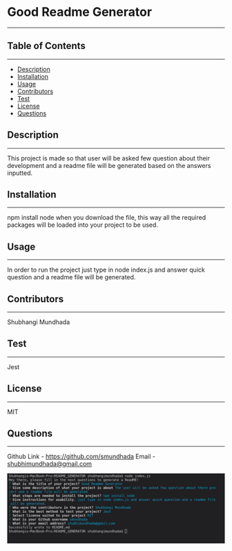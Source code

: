 
# Good Readme Generator
---

## Table of Contents
---
* [Description](#Description)
* [Installation](#Installation)
* [Usage](#Usage)
* [Contributors](#Contributors)
* [Test](#Test)
* [License](#License)
* [Questions](#Questions)



## Description
---
This project is made so that user will be asked few question about their development and a readme file will be generated based on the answers inputted. 

## Installation 
---
npm install node when you download the file, this way all the required packages will be loaded into your project to be used. 

## Usage 
---
In order to run the project just type in node index.js and answer quick question and a readme file will be generated. 

## Contributors
---
Shubhangi Mundhada

## Test
---
Jest

## License
---
MIT

## Questions
---
Github Link - https://github.com/smundhada
Email - shubhimundhada@gmail.com

![alt text](projsreen.png)
